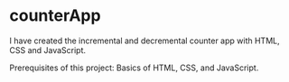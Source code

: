 # counterApp
I have created the incremental and decremental counter app with HTML, CSS and JavaScript.

Prerequisites of this project:
Basics of HTML, CSS, and JavaScript.
